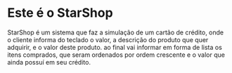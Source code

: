 <h1>Este é o StarShop</h1>
<p>StarShop é um sistema que faz a simulação de um cartão de crédito, onde o cliente informa do teclado 
o valor, a descrição do produto que quer adquirir, e o valor deste produto.
ao final vai informar em forma de lista os itens comprados, que seram ordenados por ordem crescente e o valor que ainda possuí em seu crédito.</p>
